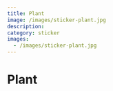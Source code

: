 ```yaml
---
title: Plant
image: /images/sticker-plant.jpg
description:
category: sticker
images:
  - /images/sticker-plant.jpg
---
```


# Plant
